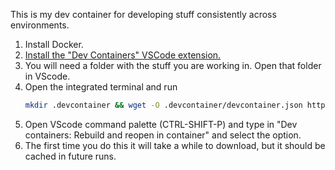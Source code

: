 This is my dev container for developing stuff consistently across environments.

1. Install Docker.
1. [Install the "Dev Containers" VSCode extension.](https://marketplace.visualstudio.com/items?itemName=ms-vscode-remote.remote-containers)
1. You will need a folder with the stuff you are working in. Open that folder in VScode.
1. Open the integrated terminal and run
    ```bash
    mkdir .devcontainer && wget -O .devcontainer/devcontainer.json https://raw.githubusercontent.com/stacksparrow4/dev/main/.devcontainer/devcontainer.json
    ```
1. Open VScode command palette (CTRL-SHIFT-P) and type in "Dev containers: Rebuild and reopen in container" and select the option.
1. The first time you do this it will take a while to download, but it should be cached in future runs.